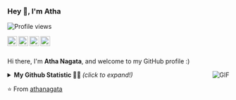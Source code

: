 ### Hey 👋, I'm Atha

![Profile views](https://gpvc.arturio.dev/athanagata)

</a>
<a href="https://www.facebook.com/atha.nagata">
  <img align="left" alt="Atha's Instagram" width="22px" src="https://cdn.jsdelivr.net/npm/simple-icons@v3/icons/facebook.svg" />
</a>
<a href="steamcommunity.com/id/VATH_">
  <img align="left" alt="Atha's Steam" width="22px" src="https://cdn.jsdelivr.net/npm/simple-icons@3.1.0/icons/steam.svg" />
</a>
<a href="https://twitter.com/nagata_atha">
  <img align="left" alt="Atha's Twitter" width="22px" src="https://cdn.jsdelivr.net/npm/simple-icons@v3/icons/twitter.svg" />
</a>
<a href=https://www.reddit.com/user/Verroxz">
  <img align="left" alt="Atha's Reddit" width="22px" src="https://cdn.jsdelivr.net/npm/simple-icons@v3/icons/reddit.svg" />
</a>

<br />
<br />

Hi there, I'm **Atha Nagata**, and welcome to my GitHub profile :)

  <img align="right" alt="GIF" src="https://i.pinimg.com/originals/e4/26/70/e426702edf874b181aced1e2fa5c6cde.gif" />



<details>
<summary> <b> My Github Statistic 🐱‍🏍 </b> <i>(click to expand!)</i> </summary>
  <br />
  
 [![Atha's github stats](https://github-readme-stats.vercel.app/api?username=athanagata)](https://github.com/athanagata/learnify)
 
  </details>

⭐️ From [athanagata](https://github.com/athanagata)
